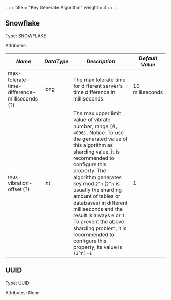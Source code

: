+++
title = "Key Generate Algorithm"
weight = 3
+++

## Snowflake

Type: SNOWFLAKE

Attributes:

| *Name*                                        | *DataType* | *Description*                                                                | *Default Value* |
| --------------------------------------------- | ---------- | ---------------------------------------------------------------------------- | --------------- |
| max-tolerate-time-difference-milliseconds (?) | long       | The max tolerate time for different server's time difference in milliseconds | 10 milliseconds |
| max-vibration-offset (?)                      | int        | The max upper limit value of vibrate number, range `[0, 4096)`. Notice: To use the generated value of this algorithm as sharding value, it is recommended to configure this property. The algorithm generates key mod `2^n` (`2^n` is usually the sharding amount of tables or databases) in different milliseconds and the result is always `0` or `1`. To prevent the above sharding problem, it is recommended to configure this property, its value is `(2^n)-1`| 1 |

## UUID

Type: UUID

Attributes: None
